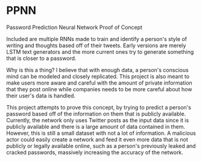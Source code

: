 # PPNN
Password Prediction Neural Network Proof of Concept

Included are multiple RNNs made to train and identify a person's style of writing and thoughts based off of their tweets. Early versions are merely LSTM text generators and the more current ones try to generate something that is closer to a password.

Why is this a thing?
I believe that with enough data, a person's conscious mind can be modeled and closely replicated. This project is also meant to make users more aware and careful with the amount of private information that they post online while companies needs to be more careful about how their user's data is handled.

This project attempts to prove this concept, by trying to predict a person's password based off of the information on them that is publicly available. Currently, the network only uses Twitter posts as the input data since it is publicly available and there is a large amount of data contained in them. However, this is still a small dataset with not a lot of information. A malicious actor could easily create a network and feed it even more data that is not publicly or legally available online, such as a person's previously leaked and cracked passwords, massively increasing the accuracy of the network.
